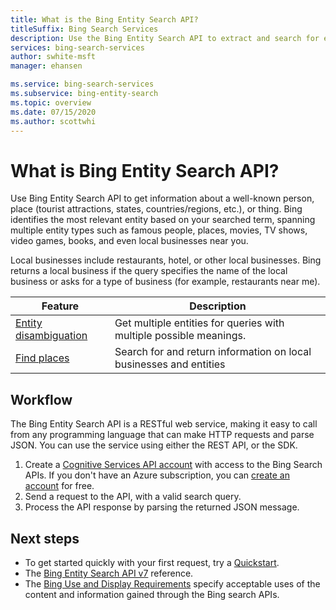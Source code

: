 ```yaml
---
title: What is the Bing Entity Search API?
titleSuffix: Bing Search Services
description: Use the Bing Entity Search API to extract and search for entities and places from search queries.
services: bing-search-services
author: swhite-msft
manager: ehansen

ms.service: bing-search-services
ms.subservice: bing-entity-search
ms.topic: overview
ms.date: 07/15/2020
ms.author: scottwhi
---
```


# What is Bing Entity Search API?

Use Bing Entity Search API to get information about a well-known person, place (tourist attractions, states, countries/regions, etc.), or thing. Bing identifies the most relevant entity based on your searched term, spanning multiple entity types such as famous people, places, movies, TV shows, video games, books, and even local businesses near you. 

Local businesses include restaurants, hotel, or other local businesses. Bing returns a local business if the query specifies the name of the local business or asks for a type of business (for example, restaurants near me). 

|Feature  |Description  |
|---------|---------|
| [Entity disambiguation](how-to/search-for-entities.md#the-bing-entity-search-api-response)  | Get multiple entities for queries with multiple possible meanings. |
| [Find places](how-to/search-for-entities.md#find-places) | Search for and return information on local businesses and entities  |

## Workflow

The Bing Entity Search API is a RESTful web service, making it easy to call from any programming language that can make HTTP requests and parse JSON. You can use the service using either the REST API, or the SDK.

1. Create a [Cognitive Services API account](https://docs.microsoft.com/azure/cognitive-services/cognitive-services-apis-create-account) with access to the Bing Search APIs. If you don't have an Azure subscription, you can [create an account](https://azure.microsoft.com/free/cognitive-services/) for free.
2. Send a request to the API, with a valid search query.
3. Process the API response by parsing the returned JSON message.

## Next steps

* To get started quickly with your first request, try a [Quickstart](quickstarts/rest/csharp.md).
* The [Bing Entity Search API v7](reference/endpoints.md) reference.
* The [Bing Use and Display Requirements](../bing-web-search/use-display-requirements.md) specify acceptable uses of the content and information gained through the Bing search APIs.
